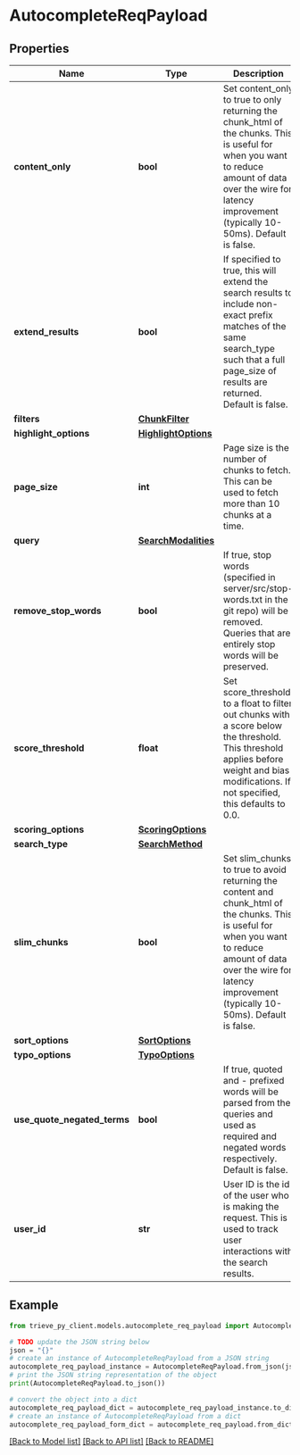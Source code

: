 # AutocompleteReqPayload


## Properties

Name | Type | Description | Notes
------------ | ------------- | ------------- | -------------
**content_only** | **bool** | Set content_only to true to only returning the chunk_html of the chunks. This is useful for when you want to reduce amount of data over the wire for latency improvement (typically 10-50ms). Default is false. | [optional] 
**extend_results** | **bool** | If specified to true, this will extend the search results to include non-exact prefix matches of the same search_type such that a full page_size of results are returned. Default is false. | [optional] 
**filters** | [**ChunkFilter**](ChunkFilter.md) |  | [optional] 
**highlight_options** | [**HighlightOptions**](HighlightOptions.md) |  | [optional] 
**page_size** | **int** | Page size is the number of chunks to fetch. This can be used to fetch more than 10 chunks at a time. | [optional] 
**query** | [**SearchModalities**](SearchModalities.md) |  | 
**remove_stop_words** | **bool** | If true, stop words (specified in server/src/stop-words.txt in the git repo) will be removed. Queries that are entirely stop words will be preserved. | [optional] 
**score_threshold** | **float** | Set score_threshold to a float to filter out chunks with a score below the threshold. This threshold applies before weight and bias modifications. If not specified, this defaults to 0.0. | [optional] 
**scoring_options** | [**ScoringOptions**](ScoringOptions.md) |  | [optional] 
**search_type** | [**SearchMethod**](SearchMethod.md) |  | 
**slim_chunks** | **bool** | Set slim_chunks to true to avoid returning the content and chunk_html of the chunks. This is useful for when you want to reduce amount of data over the wire for latency improvement (typically 10-50ms). Default is false. | [optional] 
**sort_options** | [**SortOptions**](SortOptions.md) |  | [optional] 
**typo_options** | [**TypoOptions**](TypoOptions.md) |  | [optional] 
**use_quote_negated_terms** | **bool** | If true, quoted and - prefixed words will be parsed from the queries and used as required and negated words respectively. Default is false. | [optional] 
**user_id** | **str** | User ID is the id of the user who is making the request. This is used to track user interactions with the search results. | [optional] 

## Example

```python
from trieve_py_client.models.autocomplete_req_payload import AutocompleteReqPayload

# TODO update the JSON string below
json = "{}"
# create an instance of AutocompleteReqPayload from a JSON string
autocomplete_req_payload_instance = AutocompleteReqPayload.from_json(json)
# print the JSON string representation of the object
print(AutocompleteReqPayload.to_json())

# convert the object into a dict
autocomplete_req_payload_dict = autocomplete_req_payload_instance.to_dict()
# create an instance of AutocompleteReqPayload from a dict
autocomplete_req_payload_form_dict = autocomplete_req_payload.from_dict(autocomplete_req_payload_dict)
```
[[Back to Model list]](../README.md#documentation-for-models) [[Back to API list]](../README.md#documentation-for-api-endpoints) [[Back to README]](../README.md)


